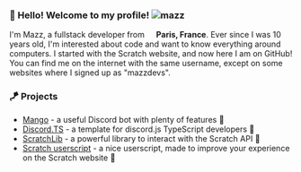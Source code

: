 ### 👋 Hello! Welcome to my profile! <img src="https://komarev.com/ghpvc/?username=mazzlabs&label=Profile%20views&color=blueviolet&style=flat" alt="mazz" />
I'm Mazz, a fullstack developer from <img src="https://image.flaticon.com/icons/svg/197/197560.svg" width="13"/> <b>Paris, France</b>.
Ever since I was 10 years old, I'm interested about code and want to know everything around computers. I started with the Scratch website, and now here I am on GitHub!
You can find me on the internet with the same username, except on some websites where I signed up as "mazzdevs". 

### 🪁 Projects
* [Mango](https://github.com/mazzlabs/Mango) - a useful Discord bot with plenty of features 🥭
* [Discord.TS](https://github.com/mazzlabs/discord.ts) - a template for discord.js TypeScript developers 🌠
* [ScratchLib](https://github.com/mazzlabs/ScratchLib) - a powerful library to interact with the Scratch API 🚀
* [Scratch userscript](https://github.com/mazzlabs/scratch.user.js) - a nice userscript, made to improve your experience on the Scratch website 🌌
